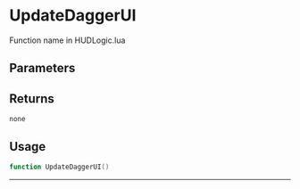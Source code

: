 # UpdateDaggerUI
Function name in HUDLogic.lua
## Parameters

## Returns
`none`
## Usage
```lua
function UpdateDaggerUI()
```
---
